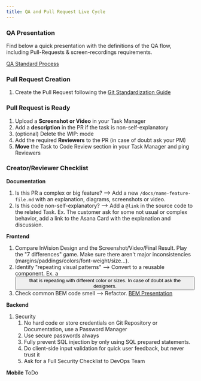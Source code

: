 ```yaml
---
title: QA and Pull Request Live Cycle
---
```


### QA Presentation
Find below a quick presentation with the definitions of the QA flow, including Pull-Requests & screen-recordings requirements.

[QA Standard Process](https://drive.google.com/file/d/1RHOdxHG547rkpgog2VoAuj0mbCxM4vRp/view)

### Pull Request Creation
1. Create the Pull Request following the [Git Standardization Guide](git-standardization.md)

### Pull Request is Ready
1. Upload a **Screenshot or Video** in your Task Manager
2. Add a **description** in the PR if the task is non-self-explanatory
3. (optional) Delete the WIP: mode
4. Add the required **Reviewers** to the PR (in case of doubt ask your PM)
5. **Move** the Task to Code Review section in your Task Manager and ping Reviewers

### Creator/Reviewer Checklist
**Documentation**
1. Is this PR a complex or big feature? --> Add a new `/docs/name-feature-file.md` with an explanation, diagrams, 
screenshots or video.
2. Is this code non-self-explanatory? --> Add a `@link` in the source code to the related Task. Ex. The customer ask for some not usual or complex behavior, add a link to the Asana Card with the explanation and 
  discussion.

**Frontend**
1. Compare InVision Design and the Screenshot/Video/Final Result. Play the "7 differences" game. Make sure there 
   aren't major inconsistencies (margins/paddings/colors/font-weight/size…).
2. Identify "repeating visual patterns" --> Convert to a reusable component. Ex. a <button> that is repeating with different color or sizes. In case of doubt ask the designers.
3. Check common BEM code smell --> Refactor. [BEM Presentation](https://docs.google.com/presentation/d/16bNPN7A_JDhKxvLdRf1CKaWB5bYRwys5rmEYRMiLX2A/edit#slide=id.gf260d01fd3_0_67)

**Backend**
1. Security
   1. No hard code or store credentials on Git Repository or Documentation, use a Password Manager
   2. Use secure passwords always
   3. Fully prevent SQL injection by only using SQL prepared statements.
   4. Do client-side input validation for quick user feedback, but never trust it
   5. Ask for a Full Security Checklist to DevOps Team

**Mobile**
ToDo
